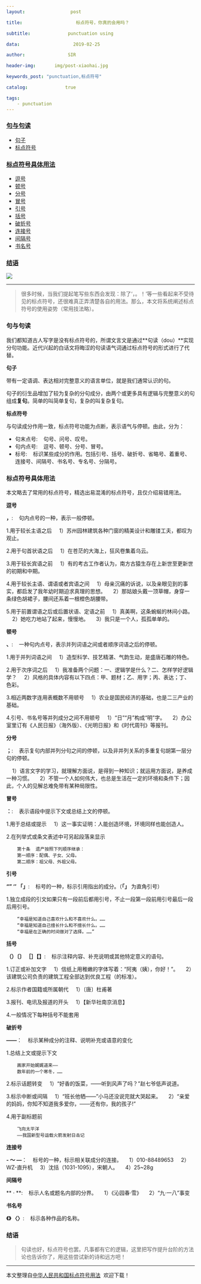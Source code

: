 ```yaml
---
layout:                 post

title:                    标点符号，你真的会用吗？

subtitle:              punctuation using

data:                    2019-02-25

author:                SIR

header-img:       img/post-xiaohai.jpg

keywords_post: "punctuation,标点符号"

catalog:              true

tags:
    - punctuation
---
```


### [句与句读](#句与句读)
* [句子](#句子)
* [标点符号](#标点符号)
### [标点符号具体用法](#标点符号具体用法)
* [逗号](#逗号)
* [顿号](#顿号)
* [分号](#分号)
* [冒号](#冒号)
* [引号](#引号)
* [括号](#括号)
* [破折号](#破折号)
* [连接号](#连接号)
* [间隔号](#间隔号)
* [书名号](#书名号)
### [结语](#结语)

![](http://img02.sogoucdn.com/app/a/100520146/3844dca244d45f243165c00f4b6b3d93)

----
> 很多时候，当我们提起笔写些东西会发现：除了‘，。！’等一些看起来不受待见的标点符号，还很难真正弄清楚各自的用法。那么，本文将系统阐述标点符号的使用姿势（常用技法略）。

### 句与句读

我们都知道古人写字是没有标点符号的，所谓文言文是通过**句读（dou）**实现分句功能。近代兴起的白话文将晦涩的句读语气词通过标点符号的形式进行了代替。


**句子**

带有一定语调、表达相对完整意义的语言单位，就是我们通常认识的句。

句子的衍生品增加了较为复杂的分句成分，由两个或更多具有逻辑与完整意义的句组成**复句**。简单的叫简单复句，复杂的叫复杂复句。


**标点符号**

与句读成分作用一致，标点符号功能为点断，表示语气与停顿。由此，分为：

- 句末点号:    句号、问号、叹号。
- 句内点号:    逗号、顿号、分号、冒号。
- 标号:    标识某些成分的作用。包括引号、括号、破折号、省略号、着重号、连接号、间隔号、书名号、专名号、分隔号。

### 标点符号具体用法

本文略去了常用的标点符号，精选出易混淆的标点符号，且仅介绍易错用法。


**逗号**

**，**:    句内点号的一种，表示一般停顿。

1.用于较长主语之后
    1）苏州园林建筑各种门窗的精美设计和雕镂工夫，都叹为观止。

2.用于句首状语之后
    1）在苍茫的大海上，狂风卷集着乌云。

3.用于较长宾语之前
    1）有的考古工作者认为，南方古猿生存在上新世至更新世的初期和中期。

4.用于较长主语、谓语或者宾语之间
    1）母亲沉痛的诉说，以及亲眼见到的事实，都启发了我年幼时期迫求真理的思想。
    2）那姑娘头戴一顶草帽，身穿一条绿色胡裙子，腰间还系着一根橙色胡腰带。

5.用于前置谓语之后或后置状语、定语之前
    1）真美啊，这条蜿蜒的林间小路。
    2）她吃力地站了起来，慢慢地。
    3）我只是一个人，孤孤单单的。


**顿号**

**、**:    一种句内点号，表示并列词语之间或者顺序词语之后的停顿。

1.用于并列词语之间
    1）造型科学、技艺精湛、气韵生动，是盛唐石雕的特色。

2.用于次序词之后
    1）我准备两个问题：一、逻辑学是什么？二、怎样学好逻辑学？
    2）风格的具体内容有以下四点：甲、题材；乙、用字；丙、表达；丁、色彩。

3.相近两数字连用表概数不用顿号
    1）农业是国民经济的基础，也是二三产业的基础。

4.引号、书名号等并列成分之间不用顿号
    1）“日”“月”构成“明”字。
    2）办公室里订有《人民日报》（海外版）、《光明日报》和《时代周刊》等报刊。


**分号**

**；**:    表示复句内部并列分句之间的停顿，以及非并列关系的多重复句胡第一层分句的停顿。

    1）语言文字的学习，就理解方面说，是得到一种知识；就运用方面说，是养成一种习惯。
    2）不管一个人如何伟大，也总是生活在一定的环境和条件下；因此，个人的见解总难免带有某种局限性。


**冒号**

**：**:    表示语段中提示下文或总结上文的停顿。

1.用于总结或提示
    1）这一事实证明：人能创造环境，环境同样也能创造人。

2.在列举式或条文表述中可另起段落来显示
```
    第十条  遗产按照下列顺序继承：
    第一顺序：配偶、子女、父母。
    第二顺序：祖父母、外祖父母。
```


**引号**

**“” ‘’ 「」**:    标号的一种，标示引用指出的成分。（**「」** 为直角引号）

1.独立成段的引文如果只有一段前后都用引号，不止一段第一段前用引号最后一段后用引号。
```
    “幸福是知道自己喜欢什么和不喜欢什么。……
    “幸福是知道自己擅长什么和不擅长什么。……
    “幸福是在正确的时间做对了选择。……”
```


**括号**

**（）〔〕 ［］【】**:    标示注释内容、补充说明或其他特定意义的语句。

1.订正或补加文字
    1）信纸上用稚嫩的字体写着：“阿夷（姨），你好！”。
    2）该建筑公司负责的建筑工程全部达到优良工程（的标准）。

2.标示作者国籍或所属朝代 
    1）〔唐〕杜甫著

3.报刊、电讯及报道的开头
    1）【新华社南京消息】

4.一般情况下每种括号不能套用


**破折号**

**——**：    标示某种成分的注释、说明补充或语意的变化

1.总结上文或提示下文
```
    画家开始娓娓道来——
    数年前的一个寒冬，……
```

2.标示话题转变
    1）“好香的饭菜，——听到风声了吗？”赵七爷低声说道。

3.标示中断或间隔
    1）“班长他牺——”小马还没说完就大哭起来。
    2）“亲爱的妈妈，你知不知道我多爱你，——还有你，我的孩子!”

4.用于副标题前
```
    飞向太平洋
    ——我国新型号运载火箭发射日击记
```


**连接号**

**- ～ —**：    标号的一种，标示相关联成分的连接。
    1）010-88489653
    2）WZ-直升机
    3）沈括（1031-1095），宋朝人。
    4）25~28g


**间隔号**

** · **:    标示人名或题名内部的分界。
    1）《沁园春·雪》
    2）“九·一八”事变


**书名号**

**《》 〈〉**:    标示各种作品的名称。

### 结语

> 句读也好，标点符号也罢。凡事都有它的逻辑，这里把写作提升台阶的方法论也告诉你了，用这些尝试新的诗和远方吧！

----
本文整理自[中华人民共和国标点符号用法](http://www.moe.gov.cn/ewebeditor/uploadfile/2015/01/13/20150113091548267.pdf)  欢迎下载！

